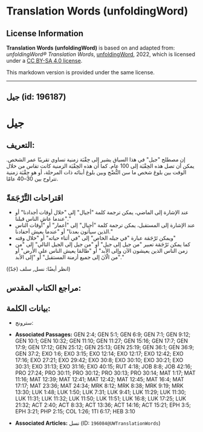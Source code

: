 # Translation Words (unfoldingWord)

## License Information

**Translation Words (unfoldingWord)** is based on and adapted from: _unfoldingWord® Translation Words_, [unfoldingWord](https://unfoldingword.org/utw), 2022, which is licensed under a [CC BY-SA 4.0 license](https://creativecommons.org/licenses/by-sa/4.0/legalcode.en).

This markdown version is provided under the same license.



--------------------------------

## جيل (id: 196187)

جيل
===

التعريف:
--------

إن مصطلح "جيل" في هذا السياق يشير إلى حِقْبَة زمنية تساوي تقريبًا عمر الشخص. يمكن أن تصل هذه الحِقْبَة إلى 100 عام. كما أن هذه الحِقْبَة الزمنية كانت تقاس من خلال الوقت بين بلوغ شخص ما سن النُّضْج وبين بلوغ أبنائه ذات المرحلة، أو هو حِقْبَة زمنية تتراوح بين 30–40 عامًا.

اقتراحات التَّرْجَمَةً
----------------------

* عند الإشارة إلى الماضي، يمكن ترجمة كلمة "أجيال" إلى "خلال أوقات أجدادنا" أو "عندما عاش الناس قبلنا."
* عند الإشارة إلى المستقبل، يمكن ترجمة كلمة "أجيال" إلى "أعمار" أو "أوقات الناس الذين سيأتون بعدنا" أو "عندما يعيش أحفادنا."
* ويمكن تَرْجَمَة عبارة "في جيله الخاص" إلى "في أثناء حياته" أو "خلال وقته"
* كما يمكن تَرْجَمَة تعبير "من جيل إلى جيل" أو "من جيل إلى الجيل التالي" إلى "من زمن الناس الذين يعيشون الآن وإلى الأبد" أو "طالمَا يعيش الناس على الأرض" أو "من الْآنَ إلى جميع أزمنة المستقبل" أو "إلى الأبد."

(انظر أيضًا: نسل, سلف (جَدّ))

مراجع الكتاب المقدس:
--------------------

بيانات الكلمة:
--------------

* سترونج:

* **Associated Passages:** GEN 2:4; GEN 5:1; GEN 6:9; GEN 7:1; GEN 9:12; GEN 10:1; GEN 10:32; GEN 11:10; GEN 11:27; GEN 15:16; GEN 17:7; GEN 17:9; GEN 17:12; GEN 25:12; GEN 25:13; GEN 25:19; GEN 36:1; GEN 36:9; GEN 37:2; EXO 1:6; EXO 3:15; EXO 12:14; EXO 12:17; EXO 12:42; EXO 17:16; EXO 27:21; EXO 29:42; EXO 30:8; EXO 30:10; EXO 30:21; EXO 30:31; EXO 31:13; EXO 31:16; EXO 40:15; RUT 4:18; JOB 8:8; JOB 42:16; PRO 27:24; PRO 30:11; PRO 30:12; PRO 30:13; PRO 30:14; MAT 1:17; MAT 11:16; MAT 12:39; MAT 12:41; MAT 12:42; MAT 12:45; MAT 16:4; MAT 17:17; MAT 23:36; MAT 24:34; MRK 8:12; MRK 8:38; MRK 9:19; MRK 13:30; LUK 1:48; LUK 1:50; LUK 7:31; LUK 9:41; LUK 11:29; LUK 11:30; LUK 11:31; LUK 11:32; LUK 11:50; LUK 11:51; LUK 16:8; LUK 17:25; LUK 21:32; ACT 2:40; ACT 8:33; ACT 13:36; ACT 14:16; ACT 15:21; EPH 3:5; EPH 3:21; PHP 2:15; COL 1:26; 1TI 6:17; HEB 3:10
* **Associated Articles:** نسل (ID: `196084@UWTranslationWords`)

